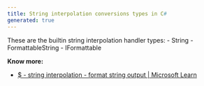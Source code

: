 ```yaml
---
title: String interpolation conversions types in C#
generated: true
---
```


<div markdown="1" class="ans">
These are the builtin string interpolation handler types:
- String
- FormattableString
- IFormattable
</div>

**Know more:**
- [$ - string interpolation - format string output \| Microsoft Learn](https://learn.microsoft.com/en-us/dotnet/csharp/language-reference/tokens/interpolated)
